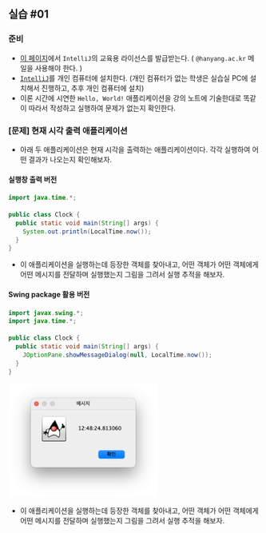 
## 실습 #01

### 준비

- [이 페이지](https://www.jetbrains.com/shop/eform/students)에서 `IntelliJ`의 교육용 라이선스를 발급받는다. ( `@hanyang.ac.kr` 메일을 사용해야 한다. )
- [`IntelliJ`](https://www.jetbrains.com/ko-kr/idea/download/)를 개인 컴퓨터에 설치한다. (개인 컴퓨터가 없는 학생은 실습실 PC에 설치해서 진행하고, 추후 개인 컴퓨터에 설치)
- 이론 시간에 시연한 `Hello, World!` 애플리케이션을 강의 노트에 기술한대로 똑같이 따라서 작성하고 실행하여 문제가 없는지 확인한다.

### [문제] 현재 시각 출력 애플리케이션 

- 아래 두 애플리케이션은 현재 시각을 출력하는 애플리케이션이다.
각각 실행하여 어떤 결과가 나오는지 확인해보자. 

#### 실행창 출력 버전

```java
import java.time.*;

public class Clock {
  public static void main(String[] args) {
    System.out.println(LocalTime.now());
  }
}
```

- 이 애플리케이션을 실행하는데 등장한 객체를 찾아내고, 어떤 객체가 어떤 객체에게 어떤 메시지를 전달하며 실행했는지 그림을 그려서 실행 추적을 해보자.

#### Swing package 활용 버전

```java
import javax.swing.*;
import java.time.*;

public class Clock {
  public static void main(String[] args) {
    JOptionPane.showMessageDialog(null, LocalTime.now());
  }
}
```

<img src="img/clock.png" width="300">

- 이 애플리케이션을 실행하는데 등장한 객체를 찾아내고, 어떤 객체가 어떤 객체에게 어떤 메시지를 전달하며 실행했는지 그림을 그려서 실행 추적을 해보자.

